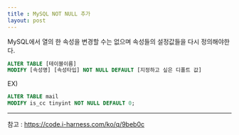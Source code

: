 ```yaml
---
title : MySQL NOT NULL 추가
layout: post
---
```


MySQL에서 열의 한 속성을 변경할 수는 없으며 속성들의 설정값들을 다시 정의해야한다.

```sql
ALTER TABLE [테이블이름] 
MODIFY [속성명] [속성타입] NOT NULL DEFAULT [지정하고 싶은 디폴트 값]
```

EX)
```sql
ALTER TABLE mail 
MODIFY is_cc tinyint NOT NULL DEFAULT 0; 
```
---  
참고 : <https://code.i-harness.com/ko/q/9beb0c>